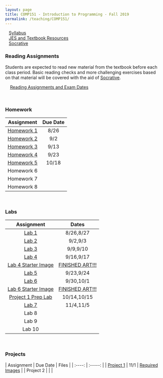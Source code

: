 ```yaml
---
layout: page
title: COMP151 - Introduction to Programming - Fall 2019
permalink: /teaching/COMP151/
---
```


&nbsp;&nbsp;&nbsp;[Syllabus](/teaching/COMP151/comp151-syllabus.pdf)  
&nbsp;&nbsp;&nbsp;[JES and Textbook Resources](http://coweb.cc.gatech.edu/mediaComp-teach#Python)  
&nbsp;&nbsp;&nbsp;[Socrative](https://socrative.com/)  



### Reading Assignments  

Students are expected to read new material from the textbook before each
class period. Basic reading checks and more challenging exercises based on
that material will be covered with the aid of [Socrative](https://socrative.com/).

&nbsp;&nbsp;&nbsp;&nbsp;[Reading Assignments and Exam Dates](/teaching/COMP151/homework/Reading)    

&nbsp;  


### Homework

| Assignment | Due Date |
| :----: | :-----: |
| [Homework 1](/teaching/COMP151/homework/homework1) | 8/26 |
| [Homework 2](/teaching/COMP151/homework/homework2) | 9/2 |
| [Homework 3](/teaching/COMP151/homework/homework3) | 9/13 |
| [Homework 4](/teaching/COMP151/homework/homework4) | 9/23 |
| [Homework 5](/teaching/COMP151/homework/homework5) | 10/18 |
| Homework 6 | |
| Homework 7 | |
| Homework 8 | |

&nbsp;   

### Labs

| Assignment | Dates |
| :----: | :-----: |
| [Lab 1](/teaching/COMP151/labs/lab1) | 8/26,8/27|
| [Lab 2](/teaching/COMP151/labs/lab2) | 9/2,9/3|
| [Lab 3](/teaching/COMP151/labs/lab3) | 9/9,9/10 |
| [Lab 4](/teaching/COMP151/labs/lab4)  | 9/16,9/17 |
| [Lab 4 Starter Image](/teaching/COMP151/labs/Lab4Starter.jpg) | [FINISHED ART!!!](/teaching/COMP151/labs/lab4Art) |
| [Lab 5](/teaching/COMP151/labs/lab5) | 9/23,9/24 |
| [Lab 6](/teaching/COMP151/labs/lab6) | 9/30,10/1 |
| [Lab 6 Starter Image](/teaching/COMP151/labs/Lab6-CatInABox-scaled.jpg) | [FINISHED ART!!!](/teaching/COMP151/labs/lab6Art) |
| [Project 1 Prep Lab](/teaching/COMP151/labs/project1prep) | 10/14,10/15 |
| [Lab 7](/teaching/COMP151/labs/lab7) | 11/4,11/5 |
| Lab 8 | |
| Lab 9 | |
| Lab 10 | |

&nbsp;  

### Projects

| Assignment | Due Date | Files |
| :----: | :-----: |
| [Project 1](/teaching/COMP151/projects/project1) | 11/1 | [Required Images](/teaching/COMP151/projects/project1images.zip)  |
| Project 2 | | |

&nbsp;  
